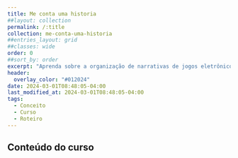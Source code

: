 ```yaml
---
title: Me conta uma historia
##layout: collection
permalink: /:title
collection: me-conta-uma-historia
##entries_layout: grid
##classes: wide
order: 0
##sort_by: order
excerpt: "Aprenda sobre a organização de narrativas de jogos eletrônicos."
header:
  overlay_color: "#012024"
date: 2024-03-01T08:48:05-04:00
last_modified_at: 2024-03-01T08:48:05-04:00
tags:
  - Conceito
  - Curso
  - Roteiro
---
```


## Conteúdo do curso
